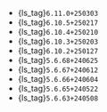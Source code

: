 - {ls_tag}`6.11.0+250303`
- {ls_tag}`6.10.5+250217`
- {ls_tag}`6.10.4+250210`
- {ls_tag}`6.10.3+250203`
- {ls_tag}`6.10.2+250127`
- {ls_tag}`5.6.68+240625`
- {ls_tag}`5.6.67+240612`
- {ls_tag}`5.6.66+240604`
- {ls_tag}`5.6.65+240522`
- {ls_tag}`5.6.63+240508`
